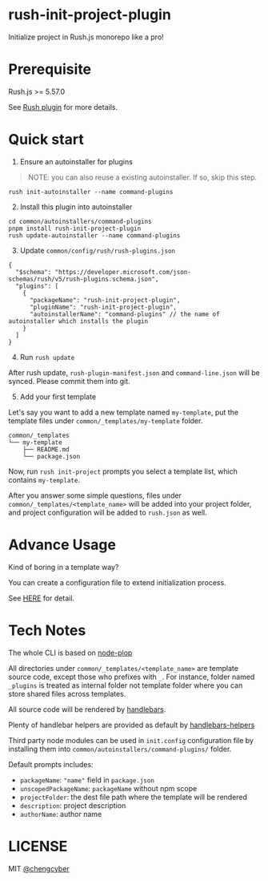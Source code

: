 # rush-init-project-plugin

Initialize project in Rush.js monorepo like a pro!

# Prerequisite

Rush.js >= 5.57.0

See [Rush plugin](https://rushjs.io/pages/maintainer/using_rush_plugins/) for more details.

# Quick start

1. Ensure an autoinstaller for plugins

> NOTE: you can also reuse a existing autoinstaller. If so, skip this step.

```
rush init-autoinstaller --name command-plugins
```

2. Install this plugin into autoinstaller

```
cd common/autoinstallers/command-plugins
pnpm install rush-init-project-plugin
rush update-autoinstaller --name command-plugins
```

3. Update `common/config/rush/rush-plugins.json`

```
{
  "$schema": "https://developer.microsoft.com/json-schemas/rush/v5/rush-plugins.schema.json",
  "plugins": [
    {
      "packageName": "rush-init-project-plugin",
      "pluginName": "rush-init-project-plugin",
      "autoinstallerName": "command-plugins" // the name of autoinstaller which installs the plugin
    }
  ]
}
```

4. Run `rush update`

After rush update, `rush-plugin-manifest.json` and `command-line.json` will be synced. Please commit them into git.

5. Add your first template

Let's say you want to add a new template named `my-template`, put the template files under `common/_templates/my-template` folder.

```
common/_templates
└── my-template
    ├── README.md
    └── package.json
```

Now, run `rush init-project` prompts you select a template list, which contains `my-template`.

After you answer some simple questions, files under `common/_templates/<template_name>` will be added into your project folder, and project configuration will be added to `rush.json` as well.

# Advance Usage

Kind of boring in a template way?

You can create a configuration file to extend initialization process.

See [HERE](./docs/init_project_configuration.md) for detail.

# Tech Notes

The whole CLI is based on [node-plop](https://www.npmjs.com/package/plop)

All directories under `common/_templates/<template_name>` are template source code, except those who prefixes with `_`. For instance, folder named `_plugins` is treated as internal folder not template folder where you can store shared files across templates.

All source code will be rendered by [handlebars](https://handlebarsjs.com/guide/).

Plenty of handlebar helpers are provided as default by [handlebars-helpers](https://www.npmjs.com/package/handlebars-helpers)

Third party node modules can be used in `init.config` configuration file by installing them into `common/autoinstallers/command-plugins/` folder.

Default prompts includes:
- `packageName`: `"name"` field in `package.json`
- `unscopedPackageName`: `packageName` without npm scope
- `projectFolder`: the dest file path where the template will be rendered
- `description`: project description
- `authorName`: author name

# LICENSE

MIT [@chengcyber](https://github.com/chengcyber)

